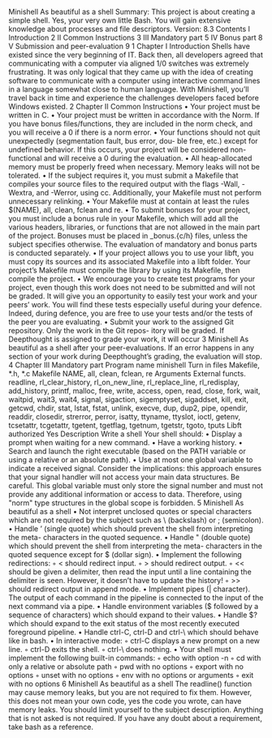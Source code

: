 Minishell
As beautiful as a shell
Summary:
This project is about creating a simple shell.
Yes, your very own little Bash.
You will gain extensive knowledge about processes and file descriptors.
Version: 8.3
Contents
I Introduction 2
II Common Instructions 3
III Mandatory part 5
IV Bonus part 8
V Submission and peer-evaluation 9
1
Chapter I
Introduction
Shells have existed since the very beginning of IT.
Back then, all developers agreed that communicating with a computer via aligned 1/0
switches was extremely frustrating.
It was only logical that they came up with the idea of creating software to communicate
with a computer using interactive command lines in a language somewhat close to human
language.
With Minishell, you’ll travel back in time and experience the challenges developers faced
before Windows existed.
2
Chapter II
Common Instructions
• Your project must be written in C.
• Your project must be written in accordance with the Norm. If you have bonus
files/functions, they are included in the norm check, and you will receive a 0 if
there is a norm error.
• Your functions should not quit unexpectedly (segmentation fault, bus error, dou-
ble free, etc.) except for undefined behavior. If this occurs, your project will be
considered non-functional and will receive a 0 during the evaluation.
• All heap-allocated memory must be properly freed when necessary. Memory leaks
will not be tolerated.
• If the subject requires it, you must submit a Makefile that compiles your source
files to the required output with the flags -Wall, -Wextra, and -Werror, using cc.
Additionally, your Makefile must not perform unnecessary relinking.
• Your Makefile must at contain at least the rules $(NAME), all, clean, fclean and
re.
• To submit bonuses for your project, you must include a bonus rule in your Makefile,
which will add all the various headers, libraries, or functions that are not allowed in
the main part of the project. Bonuses must be placed in _bonus.{c/h} files, unless
the subject specifies otherwise. The evaluation of mandatory and bonus parts is
conducted separately.
• If your project allows you to use your libft, you must copy its sources and its
associated Makefile into a libft folder. Your project’s Makefile must compile
the library by using its Makefile, then compile the project.
• We encourage you to create test programs for your project, even though this work
does not need to be submitted and will not be graded. It will give you an
opportunity to easily test your work and your peers’ work. You will find these tests
especially useful during your defence. Indeed, during defence, you are free to use
your tests and/or the tests of the peer you are evaluating.
• Submit your work to the assigned Git repository. Only the work in the Git repos-
itory will be graded. If Deepthought is assigned to grade your work, it will occur
3
Minishell As beautiful as a shell
after your peer-evaluations. If an error happens in any section of your work during
Deepthought’s grading, the evaluation will stop.
4
Chapter III
Mandatory part
Program name minishell
Turn in files Makefile, *.h, *.c
Makefile NAME, all, clean, fclean, re
Arguments
External functs. readline, rl_clear_history, rl_on_new_line,
rl_replace_line, rl_redisplay, add_history,
printf, malloc, free, write, access, open, read,
close, fork, wait, waitpid, wait3, wait4, signal,
sigaction, sigemptyset, sigaddset, kill, exit,
getcwd, chdir, stat, lstat, fstat, unlink, execve,
dup, dup2, pipe, opendir, readdir, closedir,
strerror, perror, isatty, ttyname, ttyslot, ioctl,
getenv, tcsetattr, tcgetattr, tgetent, tgetflag,
tgetnum, tgetstr, tgoto, tputs
Libft authorized Yes
Description Write a shell
Your shell should:
• Display a prompt when waiting for a new command.
• Have a working history.
• Search and launch the right executable (based on the PATH variable or using a
relative or an absolute path).
• Use at most one global variable to indicate a received signal. Consider the
implications: this approach ensures that your signal handler will not access your
main data structures.
Be careful. This global variable must only store the signal number
and must not provide any additional information or access to data.
Therefore, using "norm" type structures in the global scope is
forbidden.
5
Minishell As beautiful as a shell
• Not interpret unclosed quotes or special characters which are not required by the
subject such as \ (backslash) or ; (semicolon).
• Handle ’ (single quote) which should prevent the shell from interpreting the meta-
characters in the quoted sequence.
• Handle " (double quote) which should prevent the shell from interpreting the meta-
characters in the quoted sequence except for $ (dollar sign).
• Implement the following redirections:
◦ < should redirect input.
◦ > should redirect output.
◦ << should be given a delimiter, then read the input until a line containing the
delimiter is seen. However, it doesn’t have to update the history!
◦ >> should redirect output in append mode.
• Implement pipes (| character). The output of each command in the pipeline is
connected to the input of the next command via a pipe.
• Handle environment variables ($ followed by a sequence of characters) which
should expand to their values.
• Handle $? which should expand to the exit status of the most recently executed
foreground pipeline.
• Handle ctrl-C, ctrl-D and ctrl-\ which should behave like in bash.
• In interactive mode:
◦ ctrl-C displays a new prompt on a new line.
◦ ctrl-D exits the shell.
◦ ctrl-\ does nothing.
• Your shell must implement the following built-in commands:
◦ echo with option -n
◦ cd with only a relative or absolute path
◦ pwd with no options
◦ export with no options
◦ unset with no options
◦ env with no options or arguments
◦ exit with no options
6
Minishell As beautiful as a shell
The readline() function may cause memory leaks, but you are not required to fix them.
However, this does not mean your own code, yes the code you wrote, can have
memory leaks.
You should limit yourself to the subject description. Anything that
is not asked is not required.
If you have any doubt about a requirement, take bash as a reference.